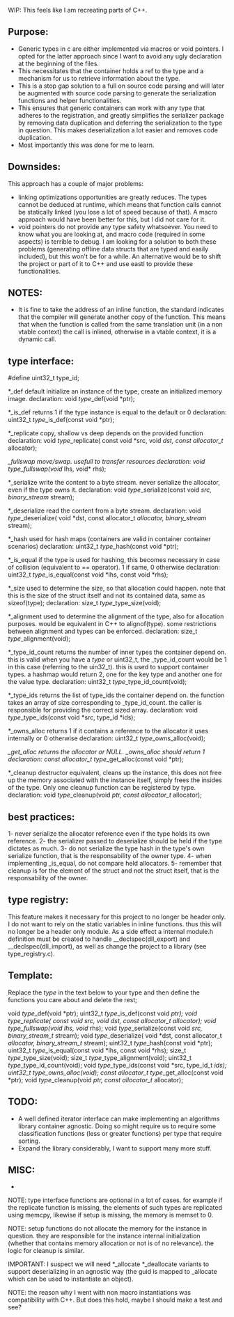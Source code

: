 WIP: This feels like I am recreating parts of C++.

Purpose:
--------
- Generic types in c are either implemented via macros or void pointers. I opted 
for the latter approach since I want to avoid any ugly declaration at the 
beginning of the files. 
- This necessitates that the container holds a ref to the type and a mechanism 
for us to retrieve information about the type. 
- This is a stop gap solution to a full on source code parsing and will later be
augmented with source code parsing to generate the serialization functions and 
helper functionalities.
- This ensures that generic containers can work with any type that adheres to 
the registration, and greatly simplifies the serializer package by removing data
duplication and deferring the serialization to the type in question. This makes
deserialization a lot easier and removes code duplication.
- Most importantly this was done for me to learn.

Downsides:
----------
This approach has a couple of major problems:
  - linking optimizations opportunities are greatly reduces. The types cannot be
  deduced at runtime, which means that function calls cannot be statically 
  linked (you lose a lot of speed because of that). A macro approach would have
  been better for this, but I did not care for it.
  - void pointers do not provide any type safety whatsoever. You need to know
  what you are looking at, and macro code (required in some aspects) is terrible
  to debug.
I am looking for a solution to both these problems (generating offline data
structs that are typed and easily included), but this won't be for a while. An
alternative would be to shift the project or part of it to C++ and use eastl to
provide these functionalities.

NOTES:
------
- It is fine to take the address of an inline function, the standard indicates 
that the compiler will generate another copy of the function. This means that
when the function is called from the same translation unit (in a non vtable 
context) the call is inlined, otherwise in a vtable context, it is a dynamic
call.

type interface:
---------------
#define uint32_t type_id;

*_def           default initialize an instance of the type, create an 
                initialized memory image.
  declaration:
    void  $type$_def(void *ptr);

*_is_def        returns 1 if the type instance is equal to the default or 0
  declaration:
    uint32_t  $type$_is_def(const void *ptr);

*_replicate     copy, shallow vs deep depends on the provided function
  declaration:
    void  $type$_replicate(
      const void *src, void *dst, const allocator_t* allocator);

*_fullswap      move/swap. usefull to transfer resources
  declaration:
    void  $type$_fullswap(void* lhs, void* rhs);

*_serialize     write the content to a byte stream. never serialize the
                allocator, even if the type owns it.
  declaration:
    void  $type$_serialize(const void *src, binary_stream* stream);

*_deserialize   read the content from a byte stream.
  declaration:
    void  $type$_deserialize(
      void *dst, const allocator_t *allocator, binary_stream* stream);

*_hash          used for hash maps (containers are valid in container container
                scenarios)
  declaration:
    uint32_t  $type$_hash(const void *ptr);

*_is_equal      if the type is used for hashing, this becomes necessary in case
                of collision (equivalent to == operator). 1 if same, 0 otherwise
  declaration:
    uint32_t $type$_is_equal(const void *lhs, const void *rhs);

*_size          used to determine the size, so that allocation could happen.
                note that this is the size of the struct itself and not its 
                contained data, same as sizeof(type);
  declaration:
    size_t  $type$_type_size(void);

*_alignment     used to determine the alignment of the type, also for allocation
                purposes. would be equivalent in C++ to alignof(type). some
                restrictions between alignment and types can be enforced.
  declaration:
    size_t  $type$_alignment(void);

*_type_id_count returns the number of inner types the container depend on. this 
                is valid when you have a  $type$ or uint32_t, the _type_id_count
                would be 1 in this case (referring to the uin32_t). this is used
                to support container types. a hashmap would return 2, one for
                the key type and another one for the value type.
  declaration:
    uint32_t  $type$_type_id_count(void);

*_type_ids      returns the list of type_ids the container depend on. the 
                function takes an array of size corresponding to _type_id_count.
                the caller is responsible for providing the correct sized array.
  declaration:
    void  $type$_type_ids(const void *src, type_id *ids);

*_owns_alloc    returns 1 if it contains a reference to the allocator it uses
                internally or 0 otherwise
  declaration:
    uint32_t  $type$_owns_alloc(void);

*_get_alloc     returns the allocator or NULL. _owns_alloc should return 1
  declaration:
    const allocator_t* $type$_get_alloc(const void *ptr);

*_cleanup       destructor equivalent, cleans up the instance, this does not 
                free up the memory associated with the instance itself, simply
                frees the insides of the type. Only one cleanup function can be
                registered by type.
  declaration:
    void  $type$_cleanup(void *ptr, const allocator_t* allocator);

best practices:
---------------
1- never serialize the allocator reference even if the type holds its own 
reference.
2- the serializer passed to deserialize should be held if the type dictates as 
much.
3- do not serialize the type hash in the type's own serialize function, that is 
the responsability of the owner type.
4- when implementing _is_equal, do not compare held allocators.
5- remember that cleanup is for the element of the struct and not the struct 
itself, that is the responsability of the owner.

type registry:
--------------
This feature makes it necessary for this project to no longer be header only. I
do not want to rely on the static variables in inline functions. thus this will
no longer be a header only module.
As a side effect a internal module.h definition must be created to handle 
__declspec(dll_export) and __declspec(dll_import), as well as change the project
to a library (see type_registry.c).

Template:
---------
Replace the $type$ in the text below to your type and then define the functions
you care about and delete the rest;

  void $type$_def(void *ptr);
  uint32_t $type$_is_def(const void *ptr);
  void $type$_replicate(
    const void *src, void *dst, const allocator_t* allocator);
  void $type$_fullswap(void* lhs, void* rhs);
  void $type$_serialize(const void *src, binary_stream_t* stream);
  void $type$_deserialize(
    void *dst, const allocator_t *allocator, binary_stream_t* stream);
  uint32_t $type$_hash(const void *ptr);
  uint32_t $type$_is_equal(const void *lhs, const void *rhs);
  size_t $type$_type_size(void);
  size_t $type$_type_alignment(void);
  uint32_t $type$_type_id_count(void);
  void $type$_type_ids(const void *src, type_id_t *ids);
  uint32_t $type$_owns_alloc(void);
  const allocator_t* $type$_get_alloc(const void *ptr);
  void $type$_cleanup(void *ptr, const allocator_t* allocator);

TODO:
-----
- A well defined iterator interface can make implementing an algorithms library
container agnostic. Doing so might require us to require some classification 
functions (less or greater functions) per type that require sorting.
- Expand the library considerably, I want to support many more stuff.

MISC:
-----
- 


NOTE: type interface functions are optional in a lot of cases. for example if
the replicate function is missing, the elements of such types are replicated
using memcpy, likewise if setup is missing, the memory is memset to 0.

NOTE: setup functions do not allocate the memory for the instance in question.
they are responsible for the instance internal initialization (whether that
contains memory allocation or not is of no relevance). the logic for cleanup is
similar.

IMPORTANT: 
I suspect we will need *_allocate *_deallocate variants to support deserializing
in an agnostic way (the guid is mapped to _allocate which can be used to 
instantiate an object).

NOTE: the reason why I went with non macro instantiations was compatibility with
C++. But does this hold, maybe I should make a test and see?

